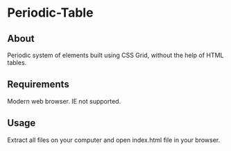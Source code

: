 # Periodic-Table

## About
Periodic system of elements built using CSS Grid, without the help of HTML tables.

## Requirements
Modern web browser. IE not supported.

## Usage
Extract all files on your computer and open index.html file in your browser.
